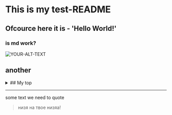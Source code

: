 # This is my test-README

## Ofcource here it is - 'Hello World!' 

### is md work?
<picture>
  <srcset="">
</picture>

<picture>
 <source media="(prefers-color-scheme: dark)" srcset="https://ru.pinterest.com/pin/1618549853081199/">
 <source media="(prefers-color-scheme: light)" srcset="https://unsplash.com/photos/white-and-gray-cat-IFxjDdqK_0U">
 <img alt="YOUR-ALT-TEXT" src="https://upload.wikimedia.org/wikipedia/commons/thumb/5/5e/Sleeping_cat_on_her_back.jpg/640px-Sleeping_cat_on_her_back.jpg">
</picture>

<!--
<picture>
  <source media="(prefers-color-scheme: dark)" srcset="https://user-images.githubusercontent.com/25423296/163456776-7f95b81a-f1ed-45f7-b7ab-8fa810d529fa.png">
  <source media="(prefers-color-scheme: light)" srcset="https://user-images.githubusercontent.com/25423296/163456779-a8556205-d0a5-45e2-ac17-42d089e3c3f8.png">
  <img alt="Shows an illustrated sun in light mode and a moon with stars in dark mode." src="https://user-images.githubusercontent.com/25423296/163456779-a8556205-d0a5-45e2-ac17-42d089e3c3f8.png">
</picture>
-->
## another
<details>
  <summary> ## 
    My top</summary>
  
  
| Ранг | ВЕЩЬ-В-РАНГЕ |
|-----:|:---------------:|
| 1|вещь №1 :) |
| 2| еще одна "вещь"|
| 3| вещь |
</details>

---
some text we need to quote
>низя на твое низяа!
